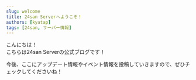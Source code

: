 ```yaml
---
slug: welcome
title: 24san Serverへようこそ！
authors: [kyatap]
tags: [24san, サーバー情報]
---
```


こんにちは！  
こちらは24san Serverの公式ブログです！

今後、ここにアップデート情報やイベント情報を投稿していきますので、ぜひチェックしてくださいね！
